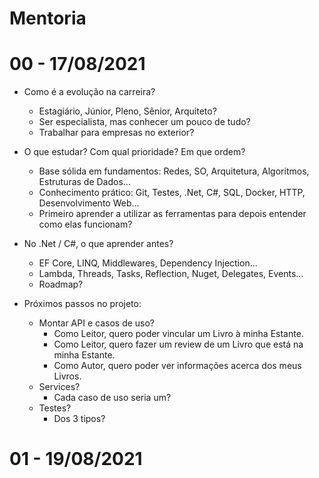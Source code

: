 # Mentoria

# 00 - 17/08/2021

- Como é a evolução na carreira?
    - Estagiário, Júnior, Pleno, Sênior, Arquiteto?
    - Ser especialista, mas conhecer um pouco de tudo?
    - Trabalhar para empresas no exterior?

- O que estudar? Com qual prioridade? Em que ordem?
    - Base sólida em fundamentos: Redes, SO, Arquitetura, Algoritmos, Estruturas de Dados...
    - Conhecimento prático: Git, Testes, .Net, C#, SQL, Docker, HTTP, Desenvolvimento Web...
    - Primeiro aprender a utilizar as ferramentas para depois entender como elas funcionam?

- No .Net / C#, o que aprender antes?
    - EF Core, LINQ, Middlewares, Dependency Injection...
    - Lambda, Threads, Tasks, Reflection, Nuget, Delegates, Events...
    - Roadmap?

- Próximos passos no projeto:
    - Montar API e casos de uso?
        - Como Leitor, quero poder vincular um Livro à minha Estante.
        - Como Leitor, quero fazer um review de um Livro que está na minha Estante.
        - Como Autor, quero poder ver informações acerca dos meus Livros.
    - Services?
        - Cada caso de uso seria um?
    - Testes?
        - Dos 3 tipos?

# 01 - 19/08/2021


